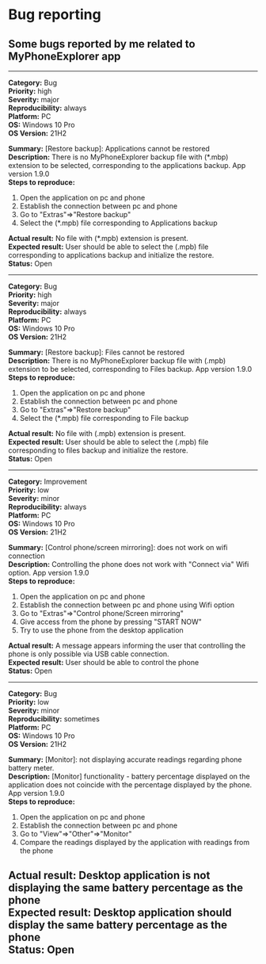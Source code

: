 # Bug reporting </br>
## Some bugs reported by me related to MyPhoneExplorer app </br>

------------------------------------------------------------------------------
**Category:** Bug </br>
**Priority:** high </br>
**Severity:** major </br>
**Reproducibility:** always </br>
**Platform:** PC </br>
**OS:** Windows 10 Pro </br> 
**OS Version:** 21H2 </br>

**Summary:** [Restore backup]: Applications cannot be restored  </br>
**Description:** There is no MyPhoneExplorer backup file with (*.mbp) extension to be selected, corresponding to the applications backup. App version 1.9.0 </br>
**Steps to reproduce:** </br>
1. Open the application on pc and phone
2. Establish the connection between pc and phone
3. Go to "Extras"=>"Restore backup"
4. Select the (*.mpb) file corresponding to Applications backup 

**Actual result:** No file with (*.mpb) extension is present. </br>
**Expected result:** User should be able to select the (.mpb) file corresponding to applications backup and initialize the restore.</br>
**Status:** Open</br>

---------------------------------------------------------------------------------------
**Category:** Bug </br>
**Priority:** high </br>
**Severity:** major </br>
**Reproducibility:** always </br>
**Platform:** PC </br>
**OS:** Windows 10 Pro </br> 
**OS Version:** 21H2 </br>

**Summary:** [Restore backup]: Files cannot be restored  </br>
**Description:**  There is no MyPhoneExplorer backup file with (.mpb) extension to be selected, corresponding to Files backup. App version 1.9.0 </br>
**Steps to reproduce:** </br>
1. Open the application on pc and phone
2. Establish the connection between pc and phone
3. Go to "Extras"=>"Restore backup"
4. Select the (*.mpb) file corresponding to File backup

**Actual result:** No file with (.mpb) extension is present. </br>
**Expected result:** User should be able to select the (.mpb) file corresponding to files backup and initialize the restore.</br>
**Status:** Open</br>

-----------------------------------------------------------------------------------------------
**Category:** Improvement </br>
**Priority:** low </br>
**Severity:** minor </br>
**Reproducibility:** always </br>
**Platform:** PC </br>
**OS:** Windows 10 Pro </br> 
**OS Version:** 21H2 </br>

**Summary:** [Control phone/screen mirroring]: does not work on wifi connection  </br>
**Description:** Controlling the phone does not work with "Connect via" Wifi option. App version 1.9.0 </br>
**Steps to reproduce:** </br>
1. Open the application on pc and phone
2. Establish the connection between pc and phone using Wifi option
3. Go to "Extras"=>"Control phone/Screen mirroring"
4. Give access from the phone by pressing "START NOW"
5. Try to use the phone from the desktop application

**Actual result:** A message appears informing the user that controlling the phone is only possible via USB cable connection. </br>
**Expected result:** User should be able to control the phone </br>
**Status:** Open</br>

---------------------------------------------------------------------------------------------------------
**Category:** Bug </br>
**Priority:** low </br>
**Severity:** minor </br>
**Reproducibility:** sometimes </br>
**Platform:** PC </br>
**OS:** Windows 10 Pro </br> 
**OS Version:** 21H2 </br>

**Summary:** [Monitor]: not displaying accurate readings regarding phone battery meter. </br>
**Description:** [Monitor] functionality - battery percentage displayed on the application does not coincide with the percentage displayed by the phone. App version 1.9.0 </br>
**Steps to reproduce:** </br>
1. Open the application on pc and phone
2. Establish the connection between pc and phone 
3. Go to "View"=>"Other"=>"Monitor"
4. Compare the readings displayed by the application with readings from the phone


**Actual result:** Desktop application is not displaying the same battery percentage as the phone </br>
**Expected result:** Desktop application should display the same battery percentage as the phone </br>
**Status:** Open</br>
--------------------------------------------------------------------------------------------------------------------